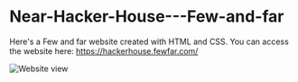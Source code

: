 # Near-Hacker-House---Few-and-far
Here's a Few and far website created with HTML and CSS.
You can access the website here: https://hackerhouse.fewfar.com/

![Website view](https://ibb.co/WG1nnkC)
